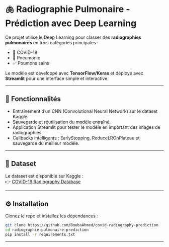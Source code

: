# 🫁 Radiographie Pulmonaire - Prédiction avec Deep Learning

Ce projet utilise le Deep Learning pour classer des **radiographies pulmonaires** en trois catégories principales :
- 🦠 COVID-19
- 🤒 Pneumonie
- ✅ Poumons sains

Le modèle est développé avec **TensorFlow/Keras** et déployé avec **Streamlit** pour une interface simple et interactive.

---

## 🚀 Fonctionnalités
- Entraînement d’un CNN (Convolutional Neural Network) sur le dataset Kaggle.
- Sauvegarde et réutilisation du modèle entraîné.
- Application Streamlit pour tester le modèle en important des images de radiographies.
- Callbacks intelligents : EarlyStopping, ReduceLROnPlateau et sauvegarde du meilleur modèle.

---

## 📂 Dataset
Le dataset est disponible sur Kaggle :  
👉 [COVID-19 Radiography Database](https://www.kaggle.com/datasets/tawsifurrahman/covid19-radiography-database)

---

## ⚙️ Installation

Clonez le repo et installez les dépendances :

```bash
git clone https://github.com/BoubaAhmed/covid-radiography-prediction
cd radiographie-pulmonaire-prediction
pip install -r requirements.txt
```

---